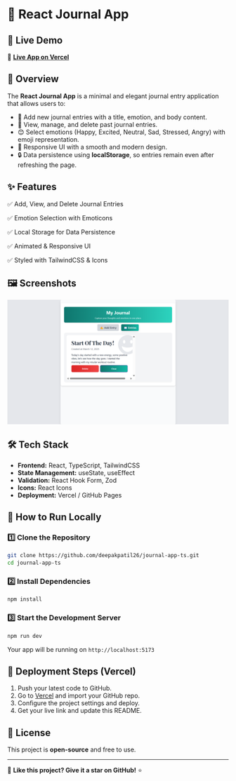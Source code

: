 # 📖 React Journal App

## 🚀 Live Demo

🔗 **[Live App on Vercel](https://journal-app-ts.vercel.app/)**

## 📌 Overview

The **React Journal App** is a minimal and elegant journal entry application that allows users to:

- 📜 Add new journal entries with a title, emotion, and body content.
- 📖 View, manage, and delete past journal entries.
- 😊 Select emotions (Happy, Excited, Neutral, Sad, Stressed, Angry) with emoji representation.
- 🌟 Responsive UI with a smooth and modern design.
- 🔒 Data persistence using **localStorage**, so entries remain even after refreshing the page.

## ✨ Features

✅ Add, View, and Delete Journal Entries

✅ Emotion Selection with Emoticons

✅ Local Storage for Data Persistence

✅ Animated & Responsive UI

✅ Styled with TailwindCSS & Icons

## 🖼️ Screenshots

![Journal App Screenshot](<src/assets/Screenshot (56).png>)
<!-- _(Replace with actual screenshot URL)_ -->

## 🛠️ Tech Stack

- **Frontend:** React, TypeScript, TailwindCSS
- **State Management:** useState, useEffect
- **Validation:** React Hook Form, Zod
- **Icons:** React Icons
- **Deployment:** Vercel / GitHub Pages

## 🎯 How to Run Locally

### 1️⃣ Clone the Repository

```sh
git clone https://github.com/deepakpatil26/journal-app-ts.git
cd journal-app-ts
```

### 2️⃣ Install Dependencies

```sh
npm install
```

### 3️⃣ Start the Development Server

```sh
npm run dev
```

Your app will be running on `http://localhost:5173`

## 🚀 Deployment Steps (Vercel)

1. Push your latest code to GitHub.
2. Go to [Vercel](https://vercel.com/) and import your GitHub repo.
3. Configure the project settings and deploy.
4. Get your live link and update this README.

## 📜 License

This project is **open-source** and free to use.

---

🌟 **Like this project? Give it a star on GitHub!** ⭐
